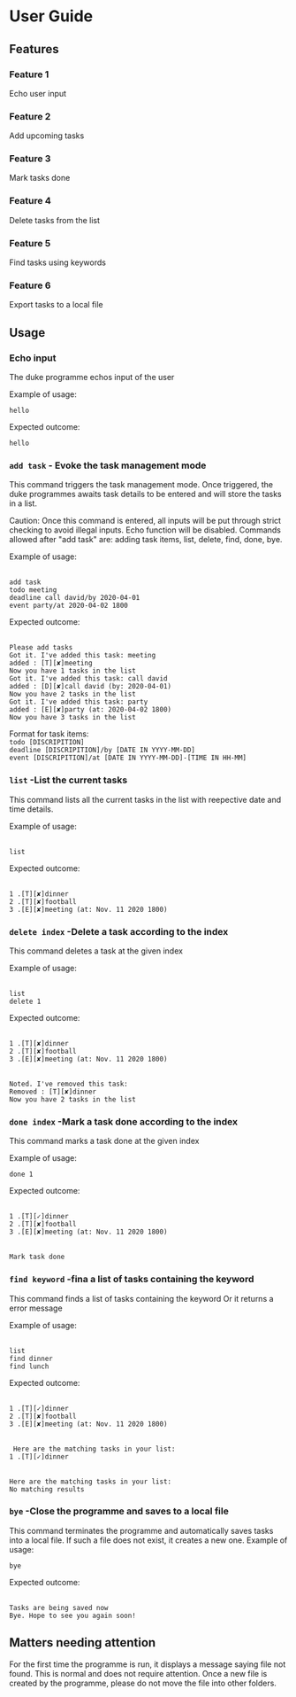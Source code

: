 # User Guide

## Features 

### Feature 1 
Echo user input

### Feature 2 
Add upcoming tasks

### Feature 3 
Mark tasks done

### Feature 4 
Delete tasks from the list

### Feature 5 
Find tasks using keywords

### Feature 6 
Export tasks to a local file



## Usage

### Echo input

The duke programme echos input of the user

Example of usage: 

`hello`

Expected outcome:

`hello`

### `add task` - Evoke the task management mode

This command triggers the task management mode.
Once triggered, the duke programmes awaits task details 
to be entered and will store the tasks in a list.


Caution: Once this command is entered, all inputs will be put through strict checking to avoid illegal inputs. Echo function will be disabled.
Commands allowed after "add task" are: adding task items, list, delete, find, done, bye.


Example of usage: 

<br />`add task`
<br />`todo meeting`
<br />`deadline call david/by 2020-04-01`
<br />`event party/at 2020-04-02 1800`


Expected outcome:

<br />`Please add tasks`
<br />`Got it. I've added this task: meeting`
<br />`added : [T][✘]meeting`
<br />`Now you have 1 tasks in the list`
<br />`Got it. I've added this task: call david`
<br />`added : [D][✘]call david (by: 2020-04-01)`
<br />`Now you have 2 tasks in the list`
<br />`Got it. I've added this task: party`
<br />`added : [E][✘]party (at: 2020-04-02 1800)`
<br />`Now you have 3 tasks in the list`

Format for task items:
<br />`todo [DISCRIPITION]`
<br />`deadline [DISCRIPITION]/by [DATE IN YYYY-MM-DD]`
<br />`event [DISCRIPITION]/at [DATE IN YYYY-MM-DD]-[TIME IN HH-MM]`

### `list` -List the current tasks

This command lists all the current tasks in the list
with reepective date and time details.

Example of usage: 

<br />`list`

Expected outcome:

<br />`1 .[T][✘]dinner`
<br />`2 .[T][✘]football`
<br />`3 .[E][✘]meeting (at: Nov. 11 2020 1800)`

### `delete index` -Delete a task according to the index

This command deletes a task at the given index

Example of usage: 

<br />`list`
<br />`delete 1`

Expected outcome:

<br />`1 .[T][✘]dinner`
<br />`2 .[T][✘]football`
<br />`3 .[E][✘]meeting (at: Nov. 11 2020 1800)`

<br />`Noted. I've removed this task:` 
<br />`Removed : [T][✘]dinner`
<br />`Now you have 2 tasks in the list`

### `done index` -Mark a task done according to the index

This command marks a task done at the given index

Example of usage: 

`done 1`

Expected outcome:

<br />`1 .[T][✓]dinner`
<br />`2 .[T][✘]football`
<br />`3 .[E][✘]meeting (at: Nov. 11 2020 1800)`

<br />`Mark task done` 

### `find keyword` -fina a list of tasks containing the keyword

This command finds a list of tasks containing the keyword
Or it returns a error message

Example of usage: 

<br />`list`
<br />`find dinner`
<br />`find lunch`

Expected outcome:

<br />`1 .[T][✓]dinner`
<br />`2 .[T][✘]football`
<br />`3 .[E][✘]meeting (at: Nov. 11 2020 1800)`

<br />` Here are the matching tasks in your list:`
<br />`1 .[T][✓]dinner`

<br />`Here are the matching tasks in your list:`
<br />`No matching results `

### `bye` -Close the programme and saves to a local file

This command terminates the programme and automatically saves 
tasks into a local file. If such a file does not exist, it creates a new one.
Example of usage: 

`bye`

Expected outcome:

<br />`Tasks are being saved now`
<br />`Bye. Hope to see you again soon!`

## Matters needing attention
For the first time the programme is run, it displays a message saying file not found. 
This is normal and does not require attention. Once a new file is created by the
programme, please do not move the file into other folders.